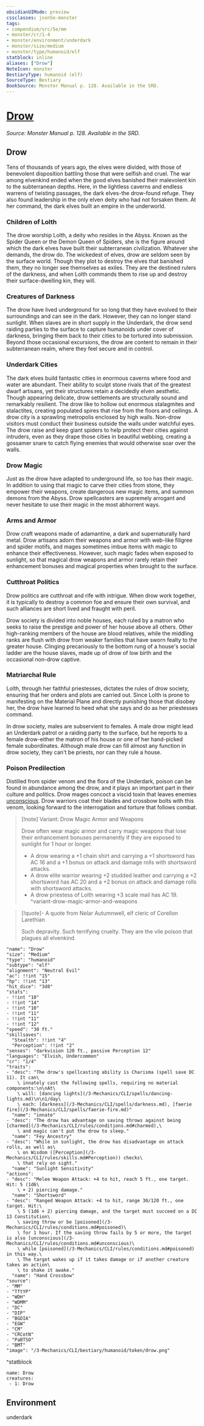 ```yaml
---
obsidianUIMode: preview
cssclasses: json5e-monster
tags:
- compendium/src/5e/mm
- monster/cr/1-4
- monster/environment/underdark
- monster/size/medium
- monster/type/humanoid/elf
statblock: inline
aliases: ["Drow"]
NoteIcon: monster
BestiaryType: humanoid (elf)
SourceType: Bestiary
BookSource: Monster Manual p. 128. Available in the SRD.
---
```

# [Drow](3-Mechanics\CLI\bestiary\humanoid/drow.md)
*Source: Monster Manual p. 128. Available in the SRD.*  

## Drow

Tens of thousands of years ago, the elves were divided, with those of benevolent disposition battling those that were selfish and cruel. The war among elvenkind ended when the good elves banished their malevolent kin to the subterranean depths. Here, in the lightless caverns and endless warrens of twisting passages, the dark elves-the drow-found refuge. They also found leadership in the only elven deity who had not forsaken them. At her command, the dark elves built an empire in the underworld.

### Children of Lolth

The drow worship Lolth, a deity who resides in the Abyss. Known as the Spider Queen or the Demon Queen of Spiders, she is the figure around which the dark elves have built their subterranean civilization. Whatever she demands, the drow do. The wickedest of elves, drow are seldom seen by the surface world. Though they plot to destroy the elves that banished them, they no longer see themselves as exiles. They are the destined rulers of the darkness, and when Lolth commands them to rise up and destroy their surface-dwelling kin, they will.

### Creatures of Darkness

The drow have lived underground for so long that they have evolved to their surroundings and can see in the dark. However, they can no longer stand sunlight. When slaves are in short supply in the Underdark, the drow send raiding parties to the surface to capture humanoids under cover of darkness, bringing them back to their cities to be tortured into submission. Beyond those occasional excursions, the drow are content to remain in their subterranean realm, where they feel secure and in control.

### Underdark Cities

The dark elves build fantastic cities in enormous caverns where food and water are abundant. Their ability to sculpt stone rivals that of the greatest dwarf artisans, yet their structures retain a decidedly elven aesthetic. Though appearing delicate, drow settlements are structurally sound and remarkably resilient. The drow like to hollow out enormous stalagmites and stalactites, creating populated spires that rise from the floors and ceilings. A drow city is a sprawling metropolis enclosed by high walls. Non-drow visitors must conduct their business outside the walls under watchful eyes. The drow raise and keep giant spiders to help protect their cities against intruders, even as they drape those cities in beautiful webbing, creating a gossamer snare to catch flying enemies that would otherwise soar over the walls.

### Drow Magic

Just as the drow have adapted to underground life, so too has their magic. In addition to using that magic to carve their cities from stone, they empower their weapons, create dangerous new magic items, and summon demons from the Abyss. Drow spellcasters are supremely arrogant and never hesitate to use their magic in the most abhorrent ways.

### Arms and Armor

Drow craft weapons made of adamantine, a dark and supernaturally hard metal. Drow artisans adorn their weapons and armor with web-like filigree and spider motifs, and mages sometimes imbue items with magic to enhance their effectiveness. However, such magic fades when exposed to sunlight, so that magical drow weapons and armor rarely retain their enhancement bonuses and magical properties when brought to the surface.

### Cutthroat Politics

Drow politics are cutthroat and rife with intrigue. When drow work together, it is typically to destroy a common foe and ensure their own survival, and such alliances are short lived and fraught with peril.

Drow society is divided into noble houses, each ruled by a matron who seeks to raise the prestige and power of her house above all others. Other high-ranking members of the house are blood relatives, while the middling ranks are flush with drow from weaker families that have sworn fealty to the greater house. Clinging precariously to the bottom rung of a house's social ladder are the house slaves, made up of drow of low birth and the occasional non-drow captive.

### Matriarchal Rule

Lolth, through her faithful priestesses, dictates the rules of drow society, ensuring that her orders and plots are carried out. Since Lolth is prone to manifesting on the Material Plane and directly punishing those that disobey her, the drow have learned to heed what she says and do as her priestesses command.

In drow society, males are subservient to females. A male drow might lead an Underdark patrol or a raiding party to the surface, but he reports to a female drow-either the matron of his house or one of her hand-picked female subordinates. Although male drow can fill almost any function in drow society, they can't be priests, nor can they rule a house.

### Poison Predilection

Distilled from spider venom and the flora of the Underdark, poison can be found in abundance among the drow, and it plays an important part in their culture and politics. Drow mages concoct a viscid toxin that leaves enemies [unconscious](conditions.md#unconscious). Drow warriors coat their blades and crossbow bolts with this venom, looking forward to the interrogation and torture that follows combat.

> [!note] Variant: Drow Magic Armor and Weapons
> 
> Drow often wear magic armor and carry magic weapons that lose their enhancement bonuses permanently if they are exposed to sunlight for 1 hour or longer.
> 
> - A drow wearing a +1 chain shirt and carrying a +1 shortsword has AC 16 and a +1 bonus on attack and damage rolls with shortsword attacks.  
> - A drow elite warrior wearing +2 studded leather and carrying a +2 shortsword has AC 20 and a +2 bonus on attack and damage rolls with shortsword attacks.  
> - A drow priestess of Lolth wearing +3 scale mail has AC 19.  
^variant-drow-magic-armor-and-weapons

> [!quote]- A quote from Nelar Autumnwell, elf cleric of Corellon Larethian  
> 
> Such depravity. Such terrifying cruelty. They are the vile poison that plagues all elvenkind.


```statblock
"name": "Drow"
"size": "Medium"
"type": "humanoid"
"subtype": "elf"
"alignment": "Neutral Evil"
"ac": !!int "15"
"hp": !!int "13"
"hit_dice": "3d8"
"stats":
- !!int "10"
- !!int "14"
- !!int "10"
- !!int "11"
- !!int "11"
- !!int "12"
"speed": "30 ft."
"skillsaves":
  "Stealth": !!int "4"
  "Perception": !!int "2"
"senses": "darkvision 120 ft., passive Perception 12"
"languages": "Elvish, Undercommon"
"cr": "1/4"
"traits":
- "desc": "The drow's spellcasting ability is Charisma (spell save DC 11). It can\
    \ innately cast the following spells, requiring no material components:\n\nAt\
    \ will: [dancing lights](/3-Mechanics/CLI/spells/dancing-lights.md)\n\n1/day\
    \ each: [darkness](/3-Mechanics/CLI/spells/darkness.md), [faerie fire](/3-Mechanics/CLI/spells/faerie-fire.md)"
  "name": "innate"
- "desc": "The drow has advantage on saving throws against being [charmed](/3-Mechanics/CLI/rules/conditions.md#charmed),\
    \ and magic can't put the drow to sleep."
  "name": "Fey Ancestry"
- "desc": "While in sunlight, the drow has disadvantage on attack rolls, as well as\
    \ on Wisdom ([Perception](/3-Mechanics/CLI/rules/skills.md#Perception)) checks\
    \ that rely on sight."
  "name": "Sunlight Sensitivity"
"actions":
- "desc": "Melee Weapon Attack: +4 to hit, reach 5 ft., one target. Hit: 5 (1d6\
    \ + 2) piercing damage."
  "name": "Shortsword"
- "desc": "Ranged Weapon Attack: +4 to hit, range 30/120 ft., one target. Hit:\
    \ 5 (1d6 + 2) piercing damage, and the target must succeed on a DC 13 Constitution\
    \ saving throw or be [poisoned](/3-Mechanics/CLI/rules/conditions.md#poisoned)\
    \ for 1 hour. If the saving throw fails by 5 or more, the target is also [unconscious](/3-Mechanics/CLI/rules/conditions.md#unconscious)\
    \ while [poisoned](/3-Mechanics/CLI/rules/conditions.md#poisoned) in this way.\
    \ The target wakes up if it takes damage or if another creature takes an action\
    \ to shake it awake."
  "name": "Hand Crossbow"
"source":
- "MM"
- "TftYP"
- "WDH"
- "WDMM"
- "DC"
- "DIP"
- "BGDIA"
- "EGW"
- "CM"
- "CRCotN"
- "PaBTSO"
- "BMT"
"image": "/3-Mechanics/CLI/bestiary/humanoid/token/drow.png"
```
^statblock

```encounter-table
name: Drow
creatures:
 - 1: Drow
```

## Environment

underdark
